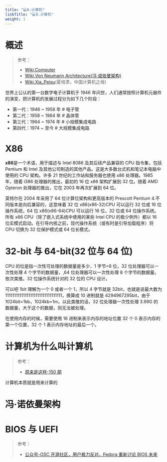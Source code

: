 ```yaml
---
title: "💻0.计算机"
linkTitle: "💻0.计算机"
weight: 1
---
```


# 概述

> 参考：
> - [Wiki,Computer](https://en.wikipedia.org/wiki/Computer)
> - [Wiki,Von Neumann Architecture(冯·诺依曼架构)](https://en.wikipedia.org/wiki/Von_Neumann_architecture)
> - [Wiki,Xia_Peisu](https://en.wikipedia.org/wiki/Xia_Peisu)(夏培肃，中国计算机之母)

世界上公认的第一台数字电子计算机于 1946 年问世，人们通常按照计算机元器件的演变，把计算机的发展过程分为如下几个阶段：

- 第一代：1946 ~ 1958 年 # 电子管
- 第二代：1958 ~ 1964 年 # 晶体管
- 第三代：1964 ~ 1974 年 # 小规模集成电路
- 第四代：1974 ~ 至今 # 大规模集成电路

# X86

**x86**是一个术语，用于描述与 Intel 8086 及其后续产品兼容的 CPU 指令集，包括 Pentium 和 Intel 及其他公司制造的其他产品。这是大多数台式机和笔记本电脑中使用的 CPU 架构。许多 21 世纪的工作站和服务器也使用 x86 处理器。1985 年，随着 i386 处理器的推出，最初的 16 位 x86 架构扩展到 32 位。随着 AMD Opteron 处理器的推出，它在 2003 年再次扩展到 64 位。

英特尔在 2004 年采用了 64 位计算位架构和更高版本的 Prescott Pentium 4.不同版本是向后兼容的，这意味着 32 位 x86(x86-32)CPU 可以运行 32 位或 16 位操作系统，64 位 x86(x86-64)CPU 可以运行 16 位，32 位或 64 位操作系统。所有 x86 CPU（除了嵌入式系统中使用的某些 Intel CPU 的极少例外）都以 16 位实模式启动。在引导内核之前，现代操作系统（或有时是引导加载程序）将 CPU 切换为 32 位保护模式或 64 位长模式。

# 32-bit 与 64-bit(32 位与 64 位)

CPU 的位是指一次性可处理的数据量是多少，1 字节=8 位，32 位处理器可以一次性处理 4 个字节的数据量，,64 位处理器可以一次性处理 8 个字节的数据量。依次类推。32 位操作系统针对的 32 位的 CPU 设计。

可以吧 1bit 理解为一个 0 或者一个 1，所以 4 字节就是 32bit，也就是说最大数为 11111111111111111111111111111111，换算成 10 进制就是 4294967295bit，由于 1024bit=1kb，1024kb=1m，以此类推的话，32 位处理器一次性处理 3.99G 的数据量，大于这个的数据，则无法被处理。

在使用内存的时候，需要使用 16 进制来表示内存的地址位置 32 个 0 表示内存的第一个位置，32 个 1 表示内存地址的最后一个。

# 计算机为什么叫计算机

> 参考：
> - [原来是这样-150 期](https://www.ximalaya.com/keji/246622/30260075)

计算机本质就是用来计算的

# 冯·诺依曼架构

# BIOS 与 UEFI

> 参考：
> - [公众号-OSC 开源社区，用户极力反对，Fedora 重新讨论 BIOS 未来](https://mp.weixin.qq.com/s/jTQu14SuoIj-c2L7hEiYzg)
